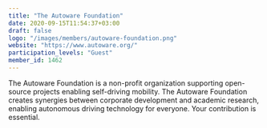 ```yaml
---
title: "The Autoware Foundation"
date: 2020-09-15T11:54:37+03:00
draft: false
logo: "/images/members/autoware-foundation.png"
website: "https://www.autoware.org/"
participation_levels: "Guest"
member_id: 1462
---
```


The Autoware Foundation is a non-profit organization supporting open-source projects enabling self-driving mobility. The Autoware Foundation creates synergies between corporate development and academic research, enabling autonomous driving technology for everyone. Your contribution is essential.